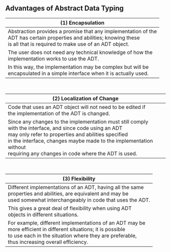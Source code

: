 ## Advantages of Abstract Data Typing

| (1) Encapsulation |
| ----------------- |
| Abstraction provides a promise that any implementation of the <br /> ADT has certain properties and abilities; knowing these <br /> is all that is required to make use of an ADT object. |
| The user does not need any technical knowledge of how the <br /> implementation works to use the ADT. |
| In this way, the implementation may be complex but will be <br /> encapsulated in a simple interface when it is actually used. |

<br />

| (2) Localization of Change |
| -------------------------- |
| Code that uses an ADT object will not need to be edited if <br /> the implementation of the ADT is changed. |
| Since any changes to the implementation must still comply <br /> with the interface, and since code using an ADT <br /> may only refer to properties and abilities specified <br /> in the interface, changes maybe made to the implementation without <br /> requiring any changes in code where the ADT is used. |

<br />

| (3) Flexibility |
| --------------- |
| Different implementations of an ADT, having all the same <br /> properties and abilities, are equivalent and may be <br /> used somewhat interchangeably in code that uses the ADT. |
| This gives a great deal of flexibility when using ADT <br /> objects in different situations. |
| For example, different implementations of an ADT may be <br /> more efficient in different situations; it is possible <br /> to use each in the situation where they are preferable, <br /> thus increasing overall efficiency. |
